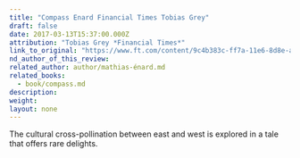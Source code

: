 ```yaml
---
title: "Compass Enard Financial Times Tobias Grey"
draft: false
date: 2017-03-13T15:37:00.000Z
attribution: "Tobias Grey *Financial Times*"
link_to_original: "https://www.ft.com/content/9c4b383c-ff7a-11e6-8d8e-a5e3738f9ae4"
nd_author_of_this_review:
related_author: author/mathias-énard.md
related_books:
  - book/compass.md
description:
weight:
layout: none
---
```

The cultural cross-pollination between east and west is explored in a tale that offers rare delights.

